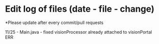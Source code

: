 # Edit log of files (date - file - change)
*Please update after every commit/pull requests 

11/25 - Main.java - fixed visionProcessor already attached to visionPortal ERR
